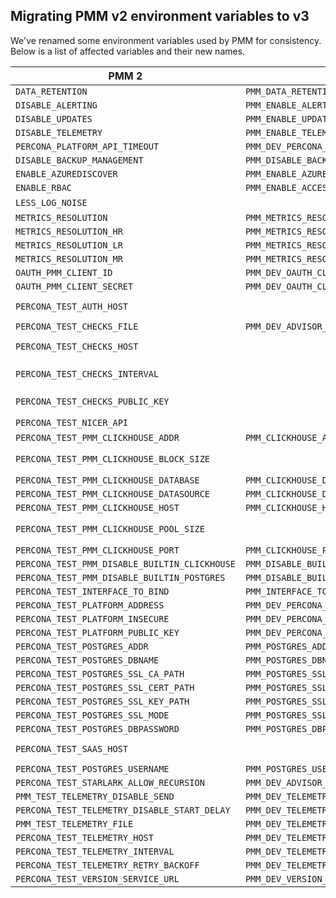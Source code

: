 ## Migrating PMM v2 environment variables to v3
We've renamed some environment variables used by PMM for consistency.
Below is a list of affected variables and their new names.

| PMM 2                                         | PMM 3                                      | Comments                                                     |
|-----------------------------------------------|--------------------------------------------|--------------------------------------------------------------|
| `DATA_RETENTION`                              | `PMM_DATA_RETENTION`                       |                                                              |
| `DISABLE_ALERTING`                            | `PMM_ENABLE_ALERTING`                      |                                                              |
| `DISABLE_UPDATES`                             | `PMM_ENABLE_UPDATES`                       |                                                              |
| `DISABLE_TELEMETRY`                           | `PMM_ENABLE_TELEMETRY`                     |                                                              |
| `PERCONA_PLATFORM_API_TIMEOUT`                | `PMM_DEV_PERCONA_PLATFORM_API_TIMEOUT`     |                                                              |
| `DISABLE_BACKUP_MANAGEMENT`                   | `PMM_DISABLE_BACKUP_MANAGEMENT`            |                                                              |
| `ENABLE_AZUREDISCOVER`                        | `PMM_ENABLE_AZURE_DISCOVER`                |                                                              |
| `ENABLE_RBAC`                                 | `PMM_ENABLE_ACCESS_CONTROL`                |                                                              |
| `LESS_LOG_NOISE`                              |                                            | Removed in PMM v3                                            |
| `METRICS_RESOLUTION`                          | `PMM_METRICS_RESOLUTION`                   |                                                              |
| `METRICS_RESOLUTION_HR`                       | `PMM_METRICS_RESOLUTION_HR`                |                                                              |
| `METRICS_RESOLUTION_LR`                       | `PMM_METRICS_RESOLUTION_LR`                |                                                              |
| `METRICS_RESOLUTION_MR`                       | `PMM_METRICS_RESOLUTION_MR`                |                                                              |
| `OAUTH_PMM_CLIENT_ID`                         | `PMM_DEV_OAUTH_CLIENT_ID`                  |                                                              |
| `OAUTH_PMM_CLIENT_SECRET`                     | `PMM_DEV_OAUTH_CLIENT_SECRET`              |                                                              |
| `PERCONA_TEST_AUTH_HOST`                      |                                            | Removed in PMM v3, use `PMM_DEV_PERCONA_PLATFORM_ADDRESS`    |
| `PERCONA_TEST_CHECKS_FILE`                    | `PMM_DEV_ADVISOR_CHECKS_FILE`              |                                                              |
| `PERCONA_TEST_CHECKS_HOST`                    |                                            | Removed in PMM v3, use `PMM_DEV_PERCONA_PLATFORM_ADDRESS`    |
| `PERCONA_TEST_CHECKS_INTERVAL`                |                                            | Removed in PMM v3 as it wasn't actually used.                |
| `PERCONA_TEST_CHECKS_PUBLIC_KEY`              |                                            | Removed in PMM v3, use `PMM_DEV_PERCONA_PLATFORM_PUBLIC_KEY` |
| `PERCONA_TEST_NICER_API`                      |                                            | Removed in PMM v3                                            |
| `PERCONA_TEST_PMM_CLICKHOUSE_ADDR`            | `PMM_CLICKHOUSE_ADDR`                      |                                                              |
| `PERCONA_TEST_PMM_CLICKHOUSE_BLOCK_SIZE`      |                                            | Removed in PMM v3, because of new clickhouse version.        |
| `PERCONA_TEST_PMM_CLICKHOUSE_DATABASE`        | `PMM_CLICKHOUSE_DATABASE`                  |                                                              |
| `PERCONA_TEST_PMM_CLICKHOUSE_DATASOURCE`      | `PMM_CLICKHOUSE_DATASOURCE`                |                                                              |
| `PERCONA_TEST_PMM_CLICKHOUSE_HOST`            | `PMM_CLICKHOUSE_HOST`                      |                                                              |
| `PERCONA_TEST_PMM_CLICKHOUSE_POOL_SIZE`       |                                            | Removed in PMM v3, because of new clickhouse version.        |
| `PERCONA_TEST_PMM_CLICKHOUSE_PORT`            | `PMM_CLICKHOUSE_PORT`                      |                                                              |
| `PERCONA_TEST_PMM_DISABLE_BUILTIN_CLICKHOUSE` | `PMM_DISABLE_BUILTIN_CLICKHOUSE`           |                                                              |
| `PERCONA_TEST_PMM_DISABLE_BUILTIN_POSTGRES`   | `PMM_DISABLE_BUILTIN_POSTGRES`             |                                                              |
| `PERCONA_TEST_INTERFACE_TO_BIND`              | `PMM_INTERFACE_TO_BIND`                    |                                                              |
| `PERCONA_TEST_PLATFORM_ADDRESS`               | `PMM_DEV_PERCONA_PLATFORM_ADDRESS`         |                                                              |
| `PERCONA_TEST_PLATFORM_INSECURE`              | `PMM_DEV_PERCONA_PLATFORM_INSECURE`        |                                                              |
| `PERCONA_TEST_PLATFORM_PUBLIC_KEY`            | `PMM_DEV_PERCONA_PLATFORM_PUBLIC_KEY`      |                                                              |
| `PERCONA_TEST_POSTGRES_ADDR`                  | `PMM_POSTGRES_ADDR`                        |                                                              |
| `PERCONA_TEST_POSTGRES_DBNAME`                | `PMM_POSTGRES_DBNAME`                      |                                                              |
| `PERCONA_TEST_POSTGRES_SSL_CA_PATH`           | `PMM_POSTGRES_SSL_CA_PATH`                 |                                                              |
| `PERCONA_TEST_POSTGRES_SSL_CERT_PATH`         | `PMM_POSTGRES_SSL_CERT_PATH`               |                                                              |
| `PERCONA_TEST_POSTGRES_SSL_KEY_PATH`          | `PMM_POSTGRES_SSL_KEY_PATH`                |                                                              |
| `PERCONA_TEST_POSTGRES_SSL_MODE`              | `PMM_POSTGRES_SSL_MODE`                    |                                                              |
| `PERCONA_TEST_POSTGRES_DBPASSWORD`            | `PMM_POSTGRES_DBPASSWORD`                  |                                                              |
| `PERCONA_TEST_SAAS_HOST`                      |                                            | Removed in PMM v3, use `PMM_DEV_PERCONA_PLATFORM_ADDRESS`    |
| `PERCONA_TEST_POSTGRES_USERNAME`              | `PMM_POSTGRES_USERNAME`                    |                                                              |
| `PERCONA_TEST_STARLARK_ALLOW_RECURSION`       | `PMM_DEV_ADVISOR_STARLARK_ALLOW_RECURSION` |                                                              |
| `PMM_TEST_TELEMETRY_DISABLE_SEND`             | `PMM_DEV_TELEMETRY_DISABLE_SEND`           |                                                              |
| `PERCONA_TEST_TELEMETRY_DISABLE_START_DELAY`  | `PMM_DEV_TELEMETRY_DISABLE_START_DELAY`    |                                                              |
| `PMM_TEST_TELEMETRY_FILE`                     | `PMM_DEV_TELEMETRY_FILE`                   |                                                              |
| `PERCONA_TEST_TELEMETRY_HOST`                 | `PMM_DEV_TELEMETRY_HOST`                   |                                                              |
| `PERCONA_TEST_TELEMETRY_INTERVAL`             | `PMM_DEV_TELEMETRY_INTERVAL`               |                                                              |
| `PERCONA_TEST_TELEMETRY_RETRY_BACKOFF`        | `PMM_DEV_TELEMETRY_RETRY_BACKOFF`          |                                                              |                 
| `PERCONA_TEST_VERSION_SERVICE_URL`            | `PMM_DEV_VERSION_SERVICE_URL`              |                                                              |
